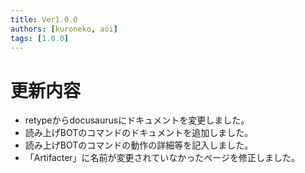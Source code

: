 ```yaml
---
title: Ver1.0.0
authors: [kuroneko, aoi]
tags: [1.0.0]
---
```


# 更新内容
- retypeからdocusaurusにドキュメントを変更しました。
- 読み上げBOTのコマンドのドキュメントを追加しました。
- 読み上げBOTのコマンドの動作の詳細等を記入しました。
- 「Artifacter」に名前が変更されていなかったページを修正しました。